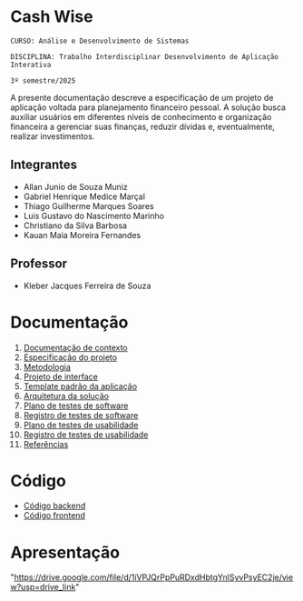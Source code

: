# Cash Wise 

`CURSO: Análise e Desenvolvimento de Sistemas`

`DISCIPLINA: Trabalho Interdisciplinar Desenvolvimento de Aplicação Interativa`

`3º semestre/2025`

A presente documentação descreve a especificação de um projeto de aplicação voltada para planejamento financeiro pessoal. A solução busca auxiliar usuários em diferentes níveis de conhecimento e organização financeira a gerenciar suas finanças, reduzir dívidas e, eventualmente, realizar investimentos.

## Integrantes

* Allan Junio de Souza Muniz
* Gabriel Henrique Medice Marçal
* Thiago Guilherme Marques Soares
* Luis Gustavo do Nascimento Marinho
* Christiano da Silva Barbosa
* Kauan Maia Moreira Fernandes

## Professor

* Kleber Jacques Ferreira de Souza


# Documentação

<ol>
<li><a href="docs/01-Contexto.md"> Documentação de contexto</a></li>
<li><a href="docs/02-Especificacao.md"> Especificação do projeto</a></li>
<li><a href="docs/03-Metodologia.md"> Metodologia</a></li>
<li><a href="docs/04-Projeto-interface.md"> Projeto de interface</a></li>
<li><a href="docs/05-Template-padrao.md"> Template padrão da aplicação</a></li>
<li><a href="docs/06-Arquitetura-solucao.md"> Arquitetura da solução</a></li>
<li><a href="docs/07-Plano-testes-software.md"> Plano de testes de software</a></li>
<li><a href="docs/08-Registro-testes-software.md"> Registro de testes de software</a></li>
<li><a href="docs/09-Plano-testes-usabilidade.md"> Plano de testes de usabilidade</a></li>
<li><a href="docs/10-Registro-testes-usabilidade.md"> Registro de testes de usabilidade</a></li>
<li><a href="docs/11-Referencias.md"> Referências</a></li>
</ol>

# Código

* <a href="src/back/">Código backend</a>
* <a href="src/front/">Código frontend</a>

# Apresentação

"https://drive.google.com/file/d/1iVPJQrPpPuRDxdHbtgYnlSyvPsyEC2je/view?usp=drive_link" 
